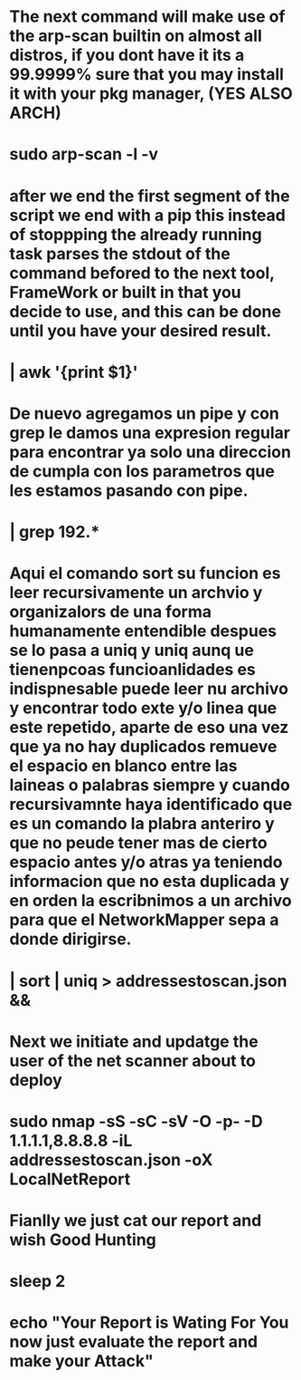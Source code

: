 # The next command will make use of the arp-scan builtin on almost all distros, if you dont have it its a 99.9999% sure that you may install it with your pkg manager, (YES ALSO ARCH)
# sudo arp-scan -l -v

# after we end the first segment of the script we end with a pip this instead of stoppping the already running task parses the stdout of the command befored to the next tool, FrameWork or built in that you decide to use, and this can be done until you have your desired result.
# | awk '{print $1}'

# De nuevo agregamos un pipe y con grep le damos una expresion regular para encontrar ya solo una direccion de cumpla con los parametros que les estamos pasando con pipe.
# | grep 192.* 

# Aqui el comando sort su funcion es leer recursivamente un archvio y organizalors de una forma humanamente entendible despues se lo pasa a uniq y uniq aunq ue tienenpcoas funcioanlidades es indispnesable puede leer nu archivo y encontrar todo exte y/o linea que este repetido, aparte de eso una vez que ya no hay duplicados remueve el espacio en blanco entre las laineas o palabras siempre y cuando recursivamnte haya identificado que es un comando la plabra anteriro y que no peude tener mas de cierto espacio antes y/o atras ya teniendo informacion que no esta duplicada y en orden la escribnimos a un archivo para que el NetworkMapper sepa a donde dirigirse. 
# | sort | uniq  > addressestoscan.json &&

# Next we initiate and updatge the user of the net scanner about to deploy
# sudo nmap -sS -sC -sV -O -p- -D 1.1.1.1,8.8.8.8 -iL addressestoscan.json -oX LocalNetReport

# Fianlly we just cat our report and wish Good Hunting

# sleep 2

# echo "Your Report is Wating For You now just evaluate the report and make your Attack"
